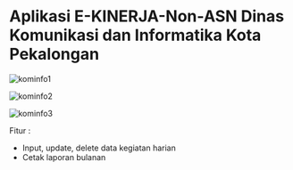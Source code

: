 # Aplikasi E-KINERJA-Non-ASN Dinas Komunikasi dan Informatika Kota Pekalongan

![kominfo1](https://user-images.githubusercontent.com/73348728/172500735-d81d1b2e-32ba-4133-a424-efe24688d73f.png)

![kominfo2](https://user-images.githubusercontent.com/73348728/172500744-f76f9760-85b9-433f-9e3c-7da85da55faf.png)

![kominfo3](https://user-images.githubusercontent.com/73348728/172500753-e71146b5-1fe8-4e13-ac40-2c4f8b88e539.png)

Fitur : 
- Input, update, delete data kegiatan harian
- Cetak laporan bulanan
